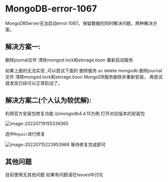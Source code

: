 # MongoDB-error-1067
MongoDBServer无法启动error:1067。保留数据的同时解决问题，两种解决方案。


## 解决方案一:
删除journal文件
清除mongod.lock和storage.bson
重新启动服务

如果上面的无法实现 ,可以尝试下面的
删除服务 
sc delete mongodb
删除journal文件
清除mongod.lock和storage.bson
MongoDB服务删除并重新安装，
再尝试就发现已经可以正常启动了。

## 解决方案二(个人认为较优解):
利用官方安装包修复功能
以mongodb4.4.15为例
打开对应版本的安装包

![image-20220719155339365](http://shinoimg.yyshino.top/img/202207191553716.png)

选中`Repair`进行修复

![image-20220715223953968](http://shinoimg.yyshino.top/img/202207152240327.png)
等待修复完成即可

## 其他问题
目前使用无其他问题
如果有问题请在Issues中讨论
